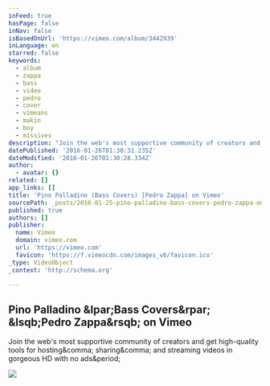 ```yaml
---
inFeed: true
hasPage: false
inNav: false
isBasedOnUrl: 'https://vimeo.com/album/3442939'
inLanguage: en
starred: false
keywords:
  - album
  - zappa
  - bass
  - video
  - pedro
  - cover
  - vimeans
  - makin
  - boy
  - missives
description: "Join the web's most supportive community of creators and get high-quality tools for hosting, sharing, and streaming videos in gorgeous HD with no ads."
datePublished: '2016-01-26T01:30:31.235Z'
dateModified: '2016-01-26T01:30:28.334Z'
author:
  - avatar: {}
related: []
app_links: []
title: 'Pino Palladino (Bass Covers) [Pedro Zappa] on Vimeo'
sourcePath: _posts/2016-01-25-pino-palladino-bass-covers-pedro-zappa-on-vimeo.md
published: true
authors: []
publisher:
  name: Vimeo
  domain: vimeo.com
  url: 'https://vimeo.com'
  favicon: 'https://f.vimeocdn.com/images_v6/favicon.ico'
_type: VideoObject
_context: 'http://schema.org'

---
```

<article style=""><h1>Pino Palladino &amp;lpar;Bass Covers&amp;rpar; &amp;lsqb;Pedro Zappa&amp;rsqb; on Vimeo</h1><p>Join the web's most supportive community of creators and get high-quality tools for hosting&amp;comma; sharing&amp;comma; and streaming videos in gorgeous HD with no ads&amp;period;</p><img src="https://i.vimeocdn.com/video/553002482_295x166.jpg" /></article>